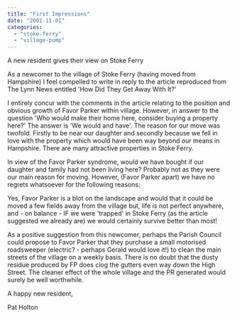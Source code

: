 ```yaml
---
title: "First Impressions"
date: "2001-11-01"
categories: 
  - "stoke-ferry"
  - "village-pump"
---
```


A new resident gives their view on Stoke Ferry

As a newcomer to the village of Stoke Ferry (having moved from Hampshire) I feel compelled to write in reply to the article reproduced from The Lynn News entitled 'How Did They Get Away With It?'

I entirely concur with the comments in the article relating to the position and obvious growth of Favor Parker within village. However, in answer to the question 'Who would make their home here, consider buying a property here?' The answer is 'We would and have'. The reason for our move was twofold. Firstly to be near our daughter and secondly because we fell in love with the property which would have been way beyond our means in Hampshire. There are many attractive properties in Stoke Ferry.

In view of the Favor Parker syndrome, would we have bought if our daughter and family had not been living here? Probably not as they were our main reason for moving. However, (Favor Parker apart) we have no regrets whatsoever for the following reasons:

Yes, Favor Parker is a blot on the landscape and would that it could be moved a few fields away from the village but, life is not perfect anywhere, and - on balance - IF we were 'trapped' in Stoke Ferry (as the article suggested we already are) we would certainly survive better than most!

As a positive suggestion from this newcomer, perhaps the Parish Council could propose to Favor Parker that they purchase a small motorised roadsweeper (electric? - perhaps Gerald would love it!) to clean the main streets of the village on a weekly basis. There is no doubt that the dusty residue produced by FP does clog the gutters even way down the High Street. The cleaner effect of the whole village and the PR generated would surely be well worthwhile.

A happy new resident,

Pat Holton
